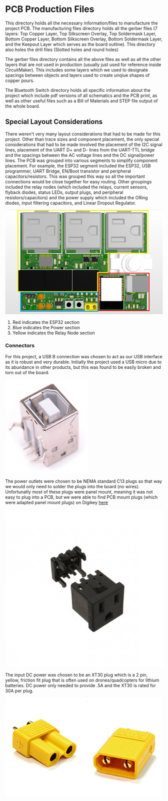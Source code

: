 # PCB Production Files

This directory holds all the necessary information/files to manufacture the project
PCB. The manufacturing files directory holds all the gerber files (7 layers: Top Copper Layer, 
Top Silkscreen Overlay, Top Soldermask Layer, Bottom Copper Layer, Bottom Silkscreen 
Overlay, Bottom Soldermask Layer, and the Keepout Layer which serves as the board outline).
This directory also holes the drill files (Slotted holes and round holes)


The gerber files directory contains all the above files as well as all the other layers
that are not used in production (usually just used for reference inside CircuitMaker). This
includes some layers which we used to designate spacings between objects and layers used
to create unqiue shapes of copper pours. 

The Bluetooth Switch directory holds all specific information about the project which
include pdf versions of all schematics and the PCB print, as well as other useful files 
such as a Bill of Materials and STEP file output of the whole board. 

## Special Layout Considerations

There weren't very many layout considerations that had to be made for this project. 
Other than trace sizes and component placement, the only special considerations that had
to be made involved the placement of the I2C signal lines, placement of the UART D+ and D-
lines from the UART-TTL bridge and the spacings between the AC voltage lines and the DC 
signal/power lines. The PCB was grouped into various segments to simplify component placement.
For example, the ESP32 segment included the ESP32, USB programmer, UART Bridge, EN/Boot
transistor and peripheral capacitors/resistors. This was grouped this way so all the 
important connections would be close together for easy routing. Other groupings
included the relay nodes (which included the relays, current sensors, flyback diodes, 
status LEDs, output plugs, and peripheral resistors/capacitors) and the power supply
which included the ORing diodes, input filtering capacitors, and Linear Dropout Regulator. 

  
![Highlighted Sections](https://github.com/Jbruslind/ECE341_Blue-1-/blob/master/Readme_images/Top_View_PCB_highlights.png)

1. Red indicates the ESP32 section
2. Blue indicates the Power section
3. Yellow indicates the Relay Node section

### Connectors
For this project, a USB B connection was chosen to act as our USB interface as it is 
robust and very durable. Initially the project used a USB micro due to its abundance
in other products, but this was found to be easily broken and torn out of the board. 

![USB B Connector](https://github.com/Jbruslind/ECE341_Blue-1-/blob/master/Readme_images/USB_B.jpg)


The power outlets were chosen to be NEMA standard C13 plugs so that way we would only 
need to solder the plugs into the board (no wires). Unfortunatly most of these plugs
were panel mount, meaning it was not easy to plug into a PCB, but we were able to find 
PCB mount plugs (which were adapted panel mount plugs) on Digikey [here](https://www.digikey.com/product-detail/en/qualtek/739W-X2-32-A/Q1211-ND/8681866)

![C13 Plug made by Qualtek](https://github.com/Jbruslind/ECE341_Blue-1-/blob/master/Readme_images/NEMAC13Plug.jpg)


The input DC power was chosen to be an XT30 plug which is a 2 pin, yellow, friction fit 
plug that is often used on drones/quadcopters for lithium batteries. DC power only needed
to provide .5A and the XT30 is rated for 30A per plug.  

![XT30 Connectors](https://github.com/Jbruslind/ECE341_Blue-1-/blob/master/Readme_images/XT30-2.jpg)

